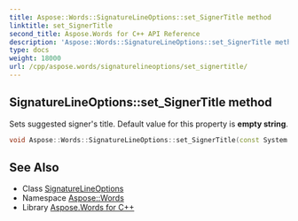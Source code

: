 ```yaml
---
title: Aspose::Words::SignatureLineOptions::set_SignerTitle method
linktitle: set_SignerTitle
second_title: Aspose.Words for C++ API Reference
description: 'Aspose::Words::SignatureLineOptions::set_SignerTitle method. Sets suggested signer''s title. Default value for this property is empty string in C++.'
type: docs
weight: 18000
url: /cpp/aspose.words/signaturelineoptions/set_signertitle/
---
```

## SignatureLineOptions::set_SignerTitle method


Sets suggested signer's title. Default value for this property is **empty string**.

```cpp
void Aspose::Words::SignatureLineOptions::set_SignerTitle(const System::String &value)
```

## See Also

* Class [SignatureLineOptions](../)
* Namespace [Aspose::Words](../../)
* Library [Aspose.Words for C++](../../../)
